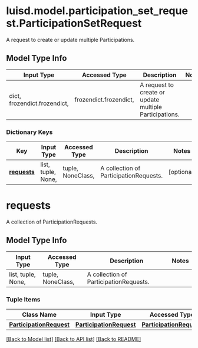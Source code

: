 # luisd.model.participation_set_request.ParticipationSetRequest

A request to create or update multiple Participations.

## Model Type Info
Input Type | Accessed Type | Description | Notes
------------ | ------------- | ------------- | -------------
dict, frozendict.frozendict,  | frozendict.frozendict,  | A request to create or update multiple Participations. | 

### Dictionary Keys
Key | Input Type | Accessed Type | Description | Notes
------------ | ------------- | ------------- | ------------- | -------------
**[requests](#requests)** | list, tuple, None,  | tuple, NoneClass,  | A collection of ParticipationRequests. | [optional] 

# requests

A collection of ParticipationRequests.

## Model Type Info
Input Type | Accessed Type | Description | Notes
------------ | ------------- | ------------- | -------------
list, tuple, None,  | tuple, NoneClass,  | A collection of ParticipationRequests. | 

### Tuple Items
Class Name | Input Type | Accessed Type | Description | Notes
------------- | ------------- | ------------- | ------------- | -------------
[**ParticipationRequest**](ParticipationRequest.md) | [**ParticipationRequest**](ParticipationRequest.md) | [**ParticipationRequest**](ParticipationRequest.md) |  | 

[[Back to Model list]](../../README.md#documentation-for-models) [[Back to API list]](../../README.md#documentation-for-api-endpoints) [[Back to README]](../../README.md)

